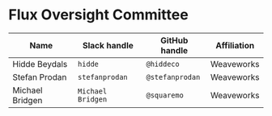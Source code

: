 # Flux Oversight Committee

| Name | Slack handle | GitHub handle | Affiliation |
| -- | -- | -- | -- |
| Hidde Beydals | `hidde` | `@hiddeco` | Weaveworks  |
| Stefan Prodan | `stefanprodan` | `@stefanprodan` | Weaveworks  |
| Michael Bridgen | `Michael Bridgen` | `@squaremo` | Weaveworks  |
